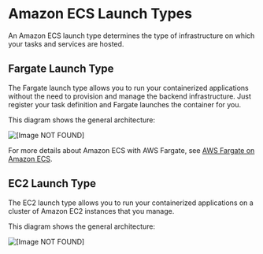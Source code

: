 # Amazon ECS Launch Types<a name="launch_types"></a>

An Amazon ECS launch type determines the type of infrastructure on which your tasks and services are hosted\.

## Fargate Launch Type<a name="launch-type-fargate"></a>

The Fargate launch type allows you to run your containerized applications without the need to provision and manage the backend infrastructure\. Just register your task definition and Fargate launches the container for you\.

This diagram shows the general architecture:

![\[Image NOT FOUND\]](http://docs.aws.amazon.com/AmazonECS/latest/developerguide/images/overview-fargate.png)

For more details about Amazon ECS with AWS Fargate, see [AWS Fargate on Amazon ECS](AWS_Fargate.md)\.

## EC2 Launch Type<a name="launch-type-ec2"></a>

The EC2 launch type allows you to run your containerized applications on a cluster of Amazon EC2 instances that you manage\.

This diagram shows the general architecture:

![\[Image NOT FOUND\]](http://docs.aws.amazon.com/AmazonECS/latest/developerguide/images/overview-standard.png)
